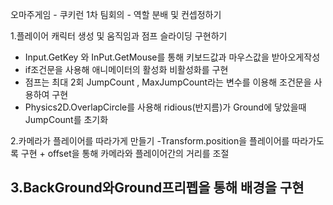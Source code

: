 오마주게임 - 쿠키런
1차 팀회의 - 역할 분배 및 컨셉정하기

1.플레이어 캐릭터 생성 및 움직임과 점프 슬라이딩 구현하기
- Input.GetKey 와 InPut.GetMouse를 통해 키보드값과 마우스값을 받아오게작성
- if조건문을 사용해 애니메이터의 활성화 비활성화를 구현
- 점프는 최대 2회 JumpCount , MaxJumpCount라는 변수를 이용해 조건문을 사용하여 구현
- Physics2D.OverlapCircle를 사용해 ridious(반지름)가 Ground에 닿았을때 JumpCount를 초기화

2.카메라가 플레이어를 따라가게 만들기
-Transform.position을 플레이어를 따라가도록 구현 + offset을 통해 카메라와 플레이어간의 거리를 조절

3.BackGround와Ground프리펩을 통해 배경을 구현
-

